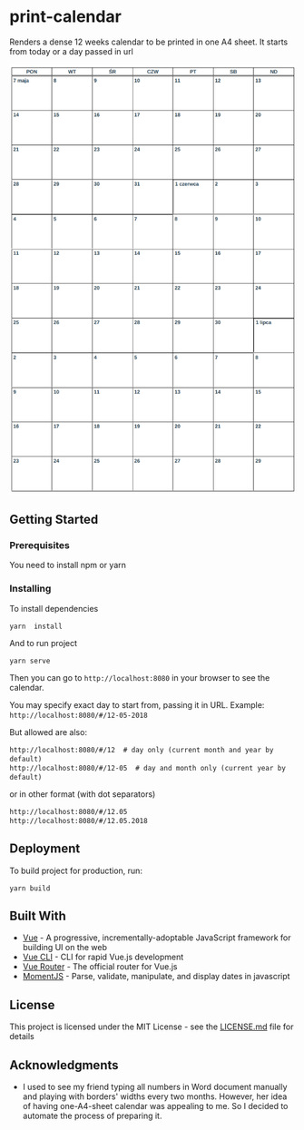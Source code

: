 # print-calendar

Renders a dense 12 weeks calendar to be printed in one A4 sheet. It starts from today or a day passed in url

[![Image of print-calendar](print-calendar.png)](print-calendar.png)

## Getting Started

### Prerequisites

You need to install npm or yarn

### Installing

To install dependencies

```
yarn  install
```

And to run project

```
yarn serve
```

Then you can go to `http://localhost:8080` in your browser to see the calendar.

You may specify exact day to start from, passing it in URL. Example: `http://localhost:8080/#/12-05-2018`

But allowed are also:
```
http://localhost:8080/#/12  # day only (current month and year by default)
http://localhost:8080/#/12-05  # day and month only (current year by default)
```

or in other format (with dot separators)
```
http://localhost:8080/#/12.05
http://localhost:8080/#/12.05.2018
```

## Deployment

To build project for production, run:

```
yarn build
```

## Built With

* [Vue](https://github.com/vuejs/vue) - A progressive, incrementally-adoptable JavaScript framework for building UI on the web
* [Vue CLI](https://github.com/vuejs/vue-cli) - CLI for rapid Vue.js development
* [Vue Router](https://github.com/vuejs/vue-router) - The official router for Vue.js
* [MomentJS](https://github.com/moment/moment) - Parse, validate, manipulate, and display dates in javascript

## License

This project is licensed under the MIT License - see the [LICENSE.md](LICENSE.md) file for details

## Acknowledgments

* I used to see my friend typing all numbers in Word document manually and playing with borders' widths every two months. However, her idea of having one-A4-sheet calendar was appealing to me. So I decided to automate the process of preparing it.
